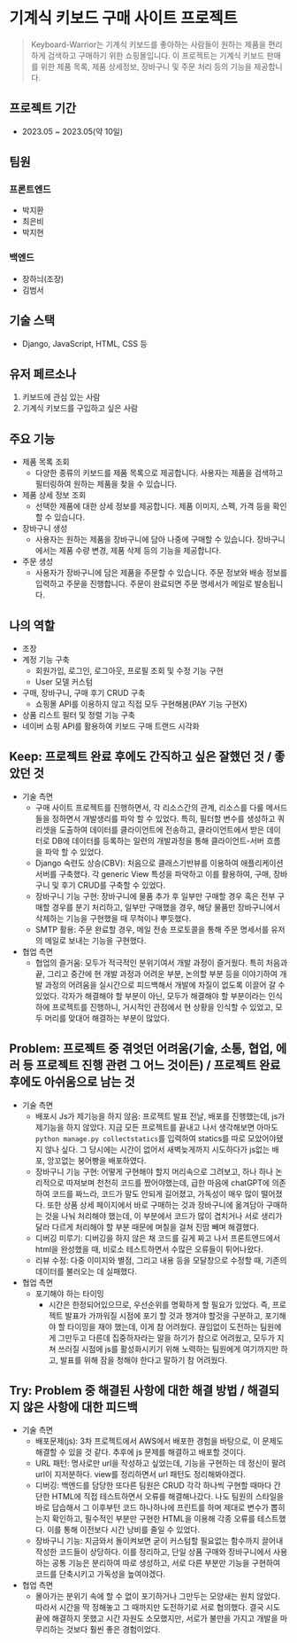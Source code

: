 # 기계식 키보드 구매 사이트 프로젝트
> Keyboard-Warrior는 기계식 키보드를 좋아하는 사람들이 원하는 제품을 편리하게 검색하고 구매하기 위한 쇼핑몰입니다. 이 프로젝트는 기계식 키보드 판매를 위한 제품 목록, 제품 상세정보, 장바구니 및 주문 처리 등의 기능을 제공합니다.

## 프로젝트 기간
- 2023.05 ~ 2023.05(약 10일)

## 팀원
### 프론트엔드
- 박지환
- 최은비
- 박지현
### 백엔드
- 장하늬(조장)
- 김범서

## 기술 스택
- Django, JavaScript, HTML, CSS 등

## 유저 페르소나
1. 키보드에 관심 있는 사람
2. 기계식 키보드를 구입하고 싶은 사람

## 주요 기능
- 제품 목록 조회
  - 다양한 종류의 키보드를 제품 목록으로 제공합니다. 사용자는 제품을 검색하고 필터링하여 원하는 제품을 찾을 수 있습니다.
- 제품 상세 정보 조회
  - 선택한 제품에 대한 상세 정보를 제공합니다. 제품 이미지, 스펙, 가격 등을 확인할 수 있습니다.
- 장바구니 생성
  - 사용자는 원하는 제품을 장바구니에 담아 나중에 구매할 수 있습니다. 장바구니에서는 제품 수량 변경, 제품 삭제 등의 기능을 제공합니다.
- 주문 생성
  - 사용자가 장바구니에 담은 제품을 주문할 수 있습니다. 주문 정보와 배송 정보를 입력하고 주문을 진행합니다. 주문이 완료되면 주문 명세서가 메일로 발송됩니다.

## 나의 역할
- 조장
- 계정 기능 구축
  - 회원가입, 로그인, 로그아웃, 프로필 조회 및 수정 기능 구현
  - User 모델 커스텀
- 구매, 장바구니, 구매 후기 CRUD 구축
  - 쇼핑몰 API를 이용하지 않고 직접 모두 구현해봄(PAY 기능 구현X)
- 상품 리스트 필터 및 정렬 기능 구축
- 네이버 쇼핑 API를 활용하여 키보드 구매 트랜드 시각화

## Keep: 프로젝트 완료 후에도 간직하고 싶은 잘했던 것 / 좋았던 것

- 기술 측면
  - 구매 사이트 프로젝트를 진행하면서, 각 리소스간의 관계, 리소스를 다룰 메서드들을 정하면서 개발생리를 파악 할 수 있었다. 특히, 필터할 변수를 생성하고 쿼리셋을 도출하여 데이터를 클라이언트에 전송하고, 클라이언트에서 받은 데이터로 DB에 데이터를 등록하는 일련의 개발과정을 통해 클라이언트-서버 흐름을 파악 할 수 있었다. 
  - Django 숙련도 상승(CBV): 처음으로 클래스기반뷰를 이용하여 애플리케이션 서버를 구축했다. 각 generic View 특성을 파악하고 이를 활용하여, 구매, 장바구니 및 후기 CRUD를 구축할 수 있었다.
  - 장바구니 기능 구현: 장바구니에 물품 추가 후 일부만 구매할 경우 혹은 전부 구매할 경우를 분기  처리하고, 일부만 구매했을 경우, 해당 물품만 장바구니에서 삭제하는 기능을 구현했을 때 무척이나 뿌듯했다.  
  - SMTP 활용: 주문 완료할 경우, 메일 전송 프로토콜을 통해 주문 명세서를 유저의 메일로 보내는 기능을 구현했다.
- 협업 측면
  - 협업의 즐거움: 모두가 적극적인 분위기여서 개발 과정이 즐거웠다. 특히 처음과 끝, 그리고 중간에 현 개발 과정과 어려운 부분, 논의할 부분 등을 이야기하여 개발 과정의 어려움을 실시간으로 피드백해서 개발에 차질이 없도록 이끌어 갈 수 있었다. 각자가 해결해야 할 부분이 아닌, 모두가 해결해야 할 부분이라는 인식하에 프로젝트를 진행하니, 거시적인 관점에서 현 상황을 인식할 수 있었고, 모두 머리를 맞대어 해결하는 부분이 많았다. 

## Problem: 프로젝트 중 겪엇던 어려움(기술, 소통, 협업, 에러 등 프로젝트 진행 관련 그 어느 것이든) / 프로젝트 완료 후에도 아쉬움으로 남는 것
- 기술 측면
  - 배포시 Js가 제기능을 하지 않음: 프로젝트 발표 전날, 배포를 진행했는데, js가 제기능을 하지 않았다. 지금 모든 프로젝트를 끝내고 나서 생각해보면 아마도 `python manage.py collectstatics`를 입력하여 statics를 따로 모았어야됐지 않나 싶다. 그 당시에는 시간이 없어서 새벽늦게까지 시도하다가 js없는 배포, 앙꼬없는 붕어빵을 배포하였다.
  - 장바구니 기능 구현: 어떻게 구현해야 할지 머리속으로 그려보고, 하나 하나 논리적으로 따져보며 천천히 코드를 짰어야했는데, 급한 마음에 chatGPT에 의존하여 코드를 짜느라, 코드가 말도 안되게 길어졌고, 가독성이 매우 많이 떨어졌다.
   또한 상품 상세 페이지에서 바로 구매하는 것과 장바구니에 옮겨담아 구매하는 것을 나눠 처리해야 했는데, 이 부분에서 코드가 많이 겹치거나 서로 생리가 달라 다르게 처리해야 할 부분 때문에 며칠을 걸쳐 진땀 빼며 해결했다.  
  - 디버깅 미루기: 디버깅을 하지 않은 채 코드를 길게 짜고 나서 프론트엔드에서 html을 완성했을 때, 비로소 테스트하면서 수많은 오류들이 튀어나왔다. 
  - 리뷰 수정: 다중 이미지와 별점, 그리고 내용 등을 모달창으로 수정할 때, 기존의 데이터를 불러오는 데 실패했다.
- 협업 측면
  - 포기해야 하는 타이밍
    - 시간은 한정되어있으므로, 우선순위를 명확하게 할 필요가 있었다. 즉, 프로젝트 발표가 가까워질 시점에 포기 할 것과 챙겨야 할것을 구분하고, 포기해야 할 타이밍을 재야 했는데, 이게 참 어려웠다. 끊임없이 도전하는 팀원에게 그만두고 다른데 집중하자라는 말을 하기가 참으로 어려웠고, 모두가 지쳐 쓰러질 시점에 js를 활성화시키기 위해 노력하는 팀원에게 여기까지만 하고, 발표를 위해 잠을 청해야 한다고 말하기 참 어려웠다.

## Try: Problem 중 해결된 사항에 대한 해결 방법 / 해결되지 않은 사항에 대한 피드백
- 기술 측면
  - 배포문제(js): 3차 프로젝트에서 AWS에서 배포한 경험을 바탕으로, 이 문제도 해결할 수 있을 것 같다. 추후에 js 문제를 해결하고 배포할 것이다.
  - URL 패턴: 명사로만 url을 작성하고 싶었는데, 기능을 구현하는 데 정신이 팔려 url이 지저분하다. view를 정리하면서 url 패턴도 정리해봐야겠다.
  - 디버깅: 백엔드를 담당한 또다른 팀원은 CRUD 각각 하나씩 구현할 때마다 간단한 HTML에 직접 테스트하면서 오류를 해결해나갔다. 나도 팀원의 스타일을 바로 답습해서 그 이후부턴 코드 하나하나에 프린트를 하며 제대로 변수가 뽑히는지 확인하고, 필수적인 부분만 구현한 HTML을 이용해 각종 오류를 테스트했다. 이를 통해 이전보다 시간 낭비를 줄일 수 있었다.
  - 장바구니 기능: 지금와서 돌이켜보면 굳이 커스텀할 필요없는 함수까지 끌어내 작성한 코드들이 상당하다. 이를 정리하고, 단일 상품 구매와 장바구니에서 사용하는 공통 기능은 분리하여 따로 생성하고, 서로 다른 부분만 기능을 구현하여 코드를 단축시키고 가독성을 높여야겠다.
- 협업 측면
  - 몰아가는 분위기 속에 할 수 없이 포기하거나 그만두는 모양새는 원치 않았다. 따라서 시간을 딱 정해놓고 그 때까지만 도전하기로 서로 협의했다. 결국 시도 끝에 해결하지 못했고 시간 자원도 소모했지만, 서로가 불만을 가지고 개발을 마무리하는 것보다 훨씬 좋은 경험이었다. 